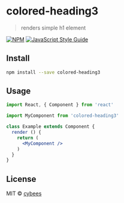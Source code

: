# colored-heading3

> renders simple h1 element

[![NPM](https://img.shields.io/npm/v/colored-heading3.svg)](https://www.npmjs.com/package/colored-heading3) [![JavaScript Style Guide](https://img.shields.io/badge/code_style-standard-brightgreen.svg)](https://standardjs.com)

## Install

```bash
npm install --save colored-heading3
```

## Usage

```jsx
import React, { Component } from 'react'

import MyComponent from 'colored-heading3'

class Example extends Component {
  render () {
    return (
      <MyComponent />
    )
  }
}
```

## License

MIT © [cybees](https://github.com/cybees)
